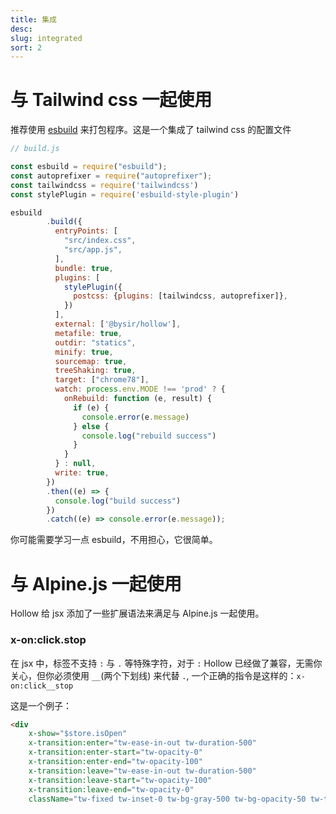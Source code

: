 ```yaml
---
title: 集成
desc: 
slug: integrated
sort: 2
---
```


# 与 Tailwind css 一起使用
推荐使用 [esbuild](https://esbuild.github.io/) 来打包程序。这是一个集成了 tailwind css 的配置文件

```js
// build.js

const esbuild = require("esbuild");
const autoprefixer = require("autoprefixer");
const tailwindcss = require('tailwindcss')
const stylePlugin = require('esbuild-style-plugin')

esbuild
        .build({
          entryPoints: [
            "src/index.css",
            "src/app.js",
          ],
          bundle: true,
          plugins: [
            stylePlugin({
              postcss: {plugins: [tailwindcss, autoprefixer]},
            })
          ],
          external: ['@bysir/hollow'],
          metafile: true,
          outdir: "statics",
          minify: true,
          sourcemap: true,
          treeShaking: true,
          target: ["chrome78"],
          watch: process.env.MODE !== 'prod' ? {
            onRebuild: function (e, result) {
              if (e) {
                console.error(e.message)
              } else {
                console.log("rebuild success")
              }
            }
          } : null,
          write: true,
        })
        .then((e) => {
          console.log("build success")
        })
        .catch((e) => console.error(e.message));
```

你可能需要学习一点 esbuild，不用担心，它很简单。

# 与 Alpine.js 一起使用

Hollow 给 jsx 添加了一些扩展语法来满足与 Alpine.js 一起使用。

### x-on:click.stop

在 jsx 中，标签不支持 `:` 与 `.` 等特殊字符，对于 `:` Hollow 已经做了兼容，无需你关心，但你必须使用 `__`(两个下划线) 来代替 `.`, 一个正确的指令是这样的：`x-on:click__stop`

这是一个例子：
```html
<div
    x-show="$store.isOpen"
    x-transition:enter="tw-ease-in-out tw-duration-500"
    x-transition:enter-start="tw-opacity-0"
    x-transition:enter-end="tw-opacity-100"
    x-transition:leave="tw-ease-in-out tw-duration-500"
    x-transition:leave-start="tw-opacity-100"
    x-transition:leave-end="tw-opacity-0"
    className="tw-fixed tw-inset-0 tw-bg-gray-500 tw-bg-opacity-50 tw-transition-opacity"></div>
```